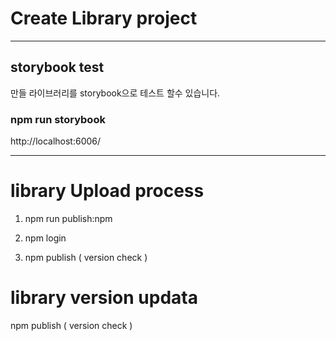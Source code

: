 # Create Library project

---

## storybook test

만들 라이브러리를 storybook으로 테스트 할수 있습니다.

### npm run storybook

http://localhost:6006/

---

# library Upload process

1. npm run publish:npm

2. npm login

3. npm publish ( version check )

# library version updata

npm publish ( version check )
